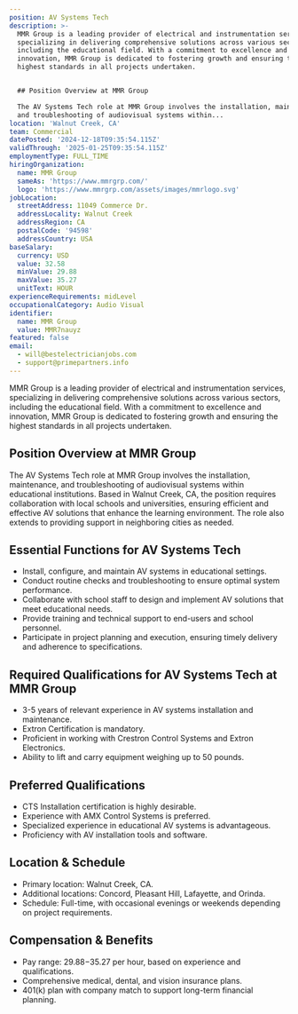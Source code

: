 ```yaml
---
position: AV Systems Tech
description: >-
  MMR Group is a leading provider of electrical and instrumentation services,
  specializing in delivering comprehensive solutions across various sectors,
  including the educational field. With a commitment to excellence and
  innovation, MMR Group is dedicated to fostering growth and ensuring the
  highest standards in all projects undertaken.


  ## Position Overview at MMR Group

  The AV Systems Tech role at MMR Group involves the installation, maintenance,
  and troubleshooting of audiovisual systems within...
location: 'Walnut Creek, CA'
team: Commercial
datePosted: '2024-12-18T09:35:54.115Z'
validThrough: '2025-01-25T09:35:54.115Z'
employmentType: FULL_TIME
hiringOrganization:
  name: MMR Group
  sameAs: 'https://www.mmrgrp.com/'
  logo: 'https://www.mmrgrp.com/assets/images/mmrlogo.svg'
jobLocation:
  streetAddress: 11049 Commerce Dr.
  addressLocality: Walnut Creek
  addressRegion: CA
  postalCode: '94598'
  addressCountry: USA
baseSalary:
  currency: USD
  value: 32.58
  minValue: 29.88
  maxValue: 35.27
  unitText: HOUR
experienceRequirements: midLevel
occupationalCategory: Audio Visual
identifier:
  name: MMR Group
  value: MMR7nauyz
featured: false
email:
  - will@bestelectricianjobs.com
  - support@primepartners.info
---
```




MMR Group is a leading provider of electrical and instrumentation services, specializing in delivering comprehensive solutions across various sectors, including the educational field. With a commitment to excellence and innovation, MMR Group is dedicated to fostering growth and ensuring the highest standards in all projects undertaken.

## Position Overview at MMR Group
The AV Systems Tech role at MMR Group involves the installation, maintenance, and troubleshooting of audiovisual systems within educational institutions. Based in Walnut Creek, CA, the position requires collaboration with local schools and universities, ensuring efficient and effective AV solutions that enhance the learning environment. The role also extends to providing support in neighboring cities as needed.

## Essential Functions for AV Systems Tech
- Install, configure, and maintain AV systems in educational settings.
- Conduct routine checks and troubleshooting to ensure optimal system performance.
- Collaborate with school staff to design and implement AV solutions that meet educational needs.
- Provide training and technical support to end-users and school personnel.
- Participate in project planning and execution, ensuring timely delivery and adherence to specifications.

## Required Qualifications for AV Systems Tech at MMR Group
- 3-5 years of relevant experience in AV systems installation and maintenance.
- Extron Certification is mandatory.
- Proficient in working with Crestron Control Systems and Extron Electronics.
- Ability to lift and carry equipment weighing up to 50 pounds.

## Preferred Qualifications
- CTS Installation certification is highly desirable.
- Experience with AMX Control Systems is preferred.
- Specialized experience in educational AV systems is advantageous.
- Proficiency with AV installation tools and software.

## Location & Schedule
- Primary location: Walnut Creek, CA.
- Additional locations: Concord, Pleasant Hill, Lafayette, and Orinda.
- Schedule: Full-time, with occasional evenings or weekends depending on project requirements.

## Compensation & Benefits
- Pay range: $29.88-$35.27 per hour, based on experience and qualifications.
- Comprehensive medical, dental, and vision insurance plans.
- 401(k) plan with company match to support long-term financial planning.